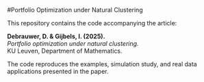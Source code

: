 #Portfolio Optimization under Natural Clustering

This repository contains the code accompanying the article:

**Debrauwer, D. & Gijbels, I. (2025).**  
*Portfolio optimization under natural clustering.*  
KU Leuven, Department of Mathematics.

The code reproduces the examples, simulation study, and real data applications presented in the paper.  



